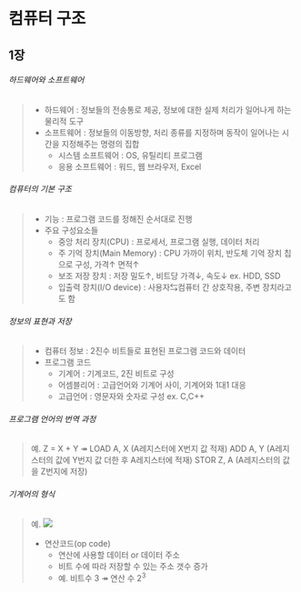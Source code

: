 # 컴퓨터 구조

## 1장

###### 하드웨어와 소프트웨어

> -   하드웨어 : 정보들의 전송통로 제공, 정보에 대한 실제 처리가 일어나게 하는 물리적 도구
> -   소프트웨어 : 정보들의 이동방향, 처리 종류를 지정하며 동작이 일어나는 시간을 지정해주는 명령의 집합
>     -   시스템 소프트웨어 : OS, 유틸리티 프로그램
>     -   응용 소프트웨어 : 워드, 웹 브라우저, Excel

###### 컴퓨터의 기본 구조

> -   기능 : 프로그램 코드를 정해진 순서대로 진행
> -   주요 구성요소들
>     -   중앙 처리 장치(CPU) : 프로세서, 프로그램 실행, 데이터 처리
>     -   주 기억 장치(Main Memory) : CPU 가까이 위치, 반도체 기억 장치 칩으로 구성, 가격&uarr; 면적&uarr;
>     -   보조 저장 장치 : 저장 밀도&uarr;, 비트당 가격&darr;, 속도&darr; ex. HDD, SSD
>     -   입출력 장치(I/O device) : 사용자&lrarr;컴퓨터 간 상호작용, 주변 장치라고도 함

###### 정보의 표현과 저장

> -   컴퓨터 정보 : 2진수 비트들로 표현된 프로그램 코드와 데이터
> -   프로그램 코드
>     -   기계어 : 기계코드, 2진 비트로 구성
>     -   어셈블리어 : 고급언어와 기계어 사이, 기계어와 1대1 대응
>     -   고급언어 : 영문자와 숫자로 구성 ex. C,C++

###### 프로그램 언어의 번역 과정

> 예. Z = X + Y
> &Rarr; LOAD A, X (A레지스터에 X번지 값 적재)
> ADD A, Y (A레지스터의 값에 Y번지 값 더한 후 A레지스터에 적재)
> STOR Z, A (A레지스터의 값을 Z번지에 저장)

###### 기계어의 형식

> 예. ![](./opcode,%20operand.PNG)
>
> -   연산코드(op code)
>     -   연산에 사용할 데이터 or 데이터 주소
>     -   비트 수에 따라 저장할 수 있는 주소 갯수 증가
>     -   예. 비트수 3 &Rarr; 연산 수 2<sup>3</sup>
